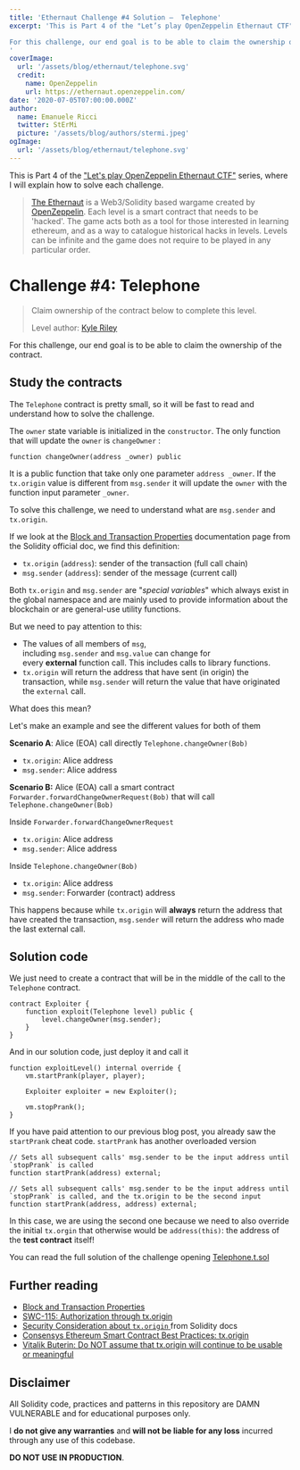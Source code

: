 ```yaml
---
title: 'Ethernaut Challenge #4 Solution —  Telephone'
excerpt: 'This is Part 4 of the "Let’s play OpenZeppelin Ethernaut CTF" series, where I will explain how to solve each challenge.</br></br>

For this challenge, our end goal is to be able to claim the ownership of the contract.
'
coverImage: 
  url: '/assets/blog/ethernaut/telephone.svg'
  credit: 
    name: OpenZeppelin
    url: https://ethernaut.openzeppelin.com/
date: '2020-07-05T07:00:00.000Z'
author:
  name: Emanuele Ricci
  twitter: StErMi
  picture: '/assets/blog/authors/stermi.jpeg'
ogImage:
  url: '/assets/blog/ethernaut/telephone.svg'
---
```


This is Part 4 of the ["Let's play OpenZeppelin Ethernaut CTF"](https://stermi.xyz/blog/lets-play-openzeppelin-ethernaut) series, where I will explain how to solve each challenge.

> [The Ethernaut](https://ethernaut.openzeppelin.com/) is a Web3/Solidity based wargame created by [OpenZeppelin](https://openzeppelin.com/).
> Each level is a smart contract that needs to be 'hacked'. The game acts both as a tool for those interested in learning ethereum, and as a way to catalogue historical hacks in levels. Levels can be infinite and the game does not require to be played in any particular order.

# Challenge #4: Telephone

> Claim ownership of the contract below to complete this level.
>
> Level author: [Kyle Riley](https://github.com/syncikin)

For this challenge, our end goal is to be able to claim the ownership of the contract.

## Study the contracts

The `Telephone` contract is pretty small, so it will be fast to read and understand how to solve the challenge.

The `owner` state variable is initialized in the `constructor`. The only function that will update the `owner` is `changeOwner` :

`function changeOwner(address _owner) public`

It is a public function that take only one parameter `address _owner`.
If the `tx.origin` value is different from `msg.sender` it will update the `owner` with the function input parameter `_owner`.

To solve this challenge, we need to understand what are `msg.sender` and `tx.origin`.

If we look at the [Block and Transaction Properties](https://docs.soliditylang.org/en/v0.8.15/units-and-global-variables.html?highlight=tx.origin#block-and-transaction-properties) documentation page from the Solidity official doc, we find this definition:

- `tx.origin` (`address`): sender of the transaction (full call chain)
- `msg.sender` (`address`): sender of the message (current call)

Both `tx.origin` and `msg.sender` are "_special variables_" which always exist in the global namespace and are mainly used to provide information about the blockchain or are general-use utility functions.

But we need to pay attention to this:

- The values of all members of `msg`, including `msg.sender` and `msg.value` can change for every **external** function call. This includes calls to library functions.
- `tx.origin` will return the address that have sent (in origin) the transaction, while `msg.sender` will return the value that have originated the `external` call.

What does this mean?

Let's make an example and see the different values for both of them

**Scenario A**: Alice (EOA) call directly `Telephone.changeOwner(Bob)`

- `tx.origin`: Alice address
- `msg.sender`: Alice address

**Scenario B:** Alice (EOA) call a smart contract `Forwarder.forwardChangeOwnerRequest(Bob)` that will call `Telephone.changeOwner(Bob)`

Inside `Forwarder.forwardChangeOwnerRequest`

- `tx.origin`: Alice address
- `msg.sender`: Alice address

Inside `Telephone.changeOwner(Bob)`

- `tx.origin`: Alice address
- `msg.sender`: Forwarder (contract) address

This happens because while `tx.origin` will **always** return the address that have created the transaction, `msg.sender` will return the address who made the last external call.

## Solution code

We just need to create a contract that will be in the middle of the call to the `Telephone` contract.

```solidity
contract Exploiter {
    function exploit(Telephone level) public {
        level.changeOwner(msg.sender);
    }
}
```

And in our solution code, just deploy it and call it

```solidity
function exploitLevel() internal override {
    vm.startPrank(player, player);

    Exploiter exploiter = new Exploiter();

    vm.stopPrank();
}
```

If you have paid attention to our previous blog post, you already saw the `startPrank` cheat code. `startPrank` has another overloaded version

```solidity
// Sets all subsequent calls' msg.sender to be the input address until `stopPrank` is called
function startPrank(address) external;

// Sets all subsequent calls' msg.sender to be the input address until `stopPrank` is called, and the tx.origin to be the second input
function startPrank(address, address) external;
```

In this case, we are using the second one because we need to also override the initial `tx.orgin` that otherwise would be `address(this)`: the address of the **test contract** itself!

You can read the full solution of the challenge opening [Telephone.t.sol](https://github.com/StErMi/foundry-ethernaut/blob/main/test/Telephone.t.sol)

## Further reading

- [Block and Transaction Properties](https://docs.soliditylang.org/en/v0.8.15/units-and-global-variables.html?highlight=tx.origin#block-and-transaction-properties)
- [SWC-115: Authorization through tx.origin](https://swcregistry.io/docs/SWC-115)
- [Security Consideration about `tx.origin` ](https://docs.soliditylang.org/en/v0.8.15/security-considerations.html?highlight=tx.origin#tx-origin) from Solidity docs
- [Consensys Ethereum Smart Contract Best Practices: tx.origin](https://consensys.github.io/smart-contract-best-practices/development-recommendations/solidity-specific/tx-origin/)
- [Vitalik Buterin: Do NOT assume that tx.origin will continue to be usable or meaningful](https://ethereum.stackexchange.com/questions/196/how-do-i-make-my-dapp-serenity-proof/200#200)

## Disclaimer

All Solidity code, practices and patterns in this repository are DAMN VULNERABLE and for educational purposes only.

I **do not give any warranties** and **will not be liable for any loss** incurred through any use of this codebase.

**DO NOT USE IN PRODUCTION**.
